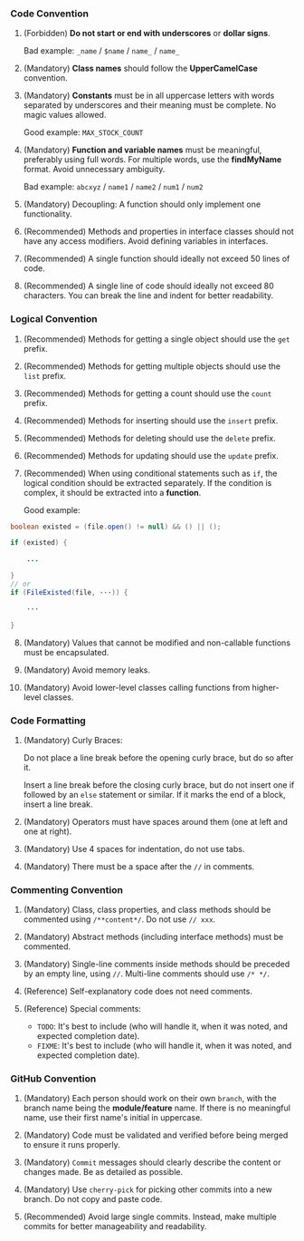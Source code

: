 ### Code Convention

1. (Forbidden) **Do not start or end with underscores** or **dollar signs**.
   
   Bad example: `_name` / `$name` / `name_` / `name_`

2. (Mandatory) **Class names** should follow the **UpperCamelCase** convention.

3. (Mandatory) **Constants** must be in all uppercase letters with words separated by underscores and their meaning must be complete. No magic values allowed.
   
   Good example: `MAX_STOCK_COUNT`

4. (Mandatory) **Function and variable names** must be meaningful, preferably using full words. For multiple words, use the **findMyName** format. Avoid unnecessary ambiguity.
   
   Bad example: `abcxyz` / `name1` / `name2` / `num1` / `num2`

5. (Mandatory) Decoupling: A function should only implement one functionality.

6. (Recommended) Methods and properties in interface classes should not have any access modifiers. Avoid defining variables in interfaces.

7. (Recommended) A single function should ideally not exceed 50 lines of code.

8. (Recommended) A single line of code should ideally not exceed 80 characters. You can break the line and indent for better readability.

### Logical Convention

1. (Recommended) Methods for getting a single object should use the `get` prefix.

2. (Recommended) Methods for getting multiple objects should use the `list` prefix.

3. (Recommended) Methods for getting a count should use the `count` prefix.

4. (Recommended) Methods for inserting should use the `insert` prefix.

5. (Recommended) Methods for deleting should use the `delete` prefix.

6. (Recommended) Methods for updating should use the `update` prefix.

7. (Recommended) When using conditional statements such as `if`, the logical condition should be extracted separately. If the condition is complex, it should be extracted into a **function**.

   Good example:
```Java
boolean existed = (file.open() != null) && () || ();

if (existed) {

    ...

}
// or
if (FileExisted(file, ···)) {

    ···

}
```

8. (Mandatory) Values that cannot be modified and non-callable functions must be encapsulated.

9. (Mandatory) Avoid memory leaks.

10. (Mandatory) Avoid lower-level classes calling functions from higher-level classes.

### Code Formatting

1. (Mandatory) Curly Braces:
   
   Do not place a line break before the opening curly brace, but do so after it.
   
   Insert a line break before the closing curly brace, but do not insert one if followed by an `else` statement or similar. If it marks the end of a block, insert a line break.

2. (Mandatory) Operators must have spaces around them (one at left and one at right).

3. (Mandatory) Use 4 spaces for indentation, do not use tabs.

4. (Mandatory) There must be a space after the `//` in comments.

### Commenting Convention

1. (Mandatory) Class, class properties, and class methods should be commented using `/**content*/`. Do not use `// xxx`.

2. (Mandatory) Abstract methods (including interface methods) must be commented.

3. (Mandatory) Single-line comments inside methods should be preceded by an empty line, using `//`. Multi-line comments should use `/* */`.

4. (Reference) Self-explanatory code does not need comments.

5. (Reference) Special comments:
   
   - `TODO`: It's best to include (who will handle it, when it was noted, and expected completion date).
   - `FIXME`: It's best to include (who will handle it, when it was noted, and expected completion date).

### GitHub Convention

1. (Mandatory) Each person should work on their own `branch`, with the branch name being the **module/feature** name. If there is no meaningful name, use their first name's initial in uppercase.

2. (Mandatory) Code must be validated and verified before being merged to ensure it runs properly.

3. (Mandatory) `Commit` messages should clearly describe the content or changes made. Be as detailed as possible.

4. (Mandatory) Use `cherry-pick` for picking other commits into a new branch. Do not copy and paste code.

5. (Recommended) Avoid large single commits. Instead, make multiple commits for better manageability and readability.